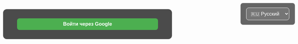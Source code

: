 <!DOCTYPE html>
<html lang="ru">
<head>
  <meta charset="UTF-8" />
  <title>Grow a Garden | Заявки</title>
  <style>
    body {
      margin: 0;
      font-family: Arial, sans-serif;
      background: url('https://insider-gaming.com/wp-content/uploads/2025/05/grow-a-garden-update.png') no-repeat center center fixed;
      background-size: cover;
      color: white;
      text-align: center;
      min-height: 100vh;
      display: flex;
      flex-direction: column;
      align-items: center;
      padding: 10px;
    }
    .overlay {
      background: rgba(0, 0, 0, 0.7);
      padding: 20px;
      margin: 20px auto 10px;
      border-radius: 12px;
      max-width: 700px;
      width: 100%;
    }
    section {
      background-color: rgba(0, 0, 0, 0.75);
      padding: 20px;
      margin: 10px auto;
      max-width: 600px;
      border-radius: 15px;
      width: 100%;
    }
    input, button, select {
      width: 90%;
      padding: 10px;
      margin: 10px 0;
      border-radius: 8px;
      border: none;
      font-size: 16px;
    }
    button {
      background-color: #4caf50;
      color: white;
      cursor: pointer;
      font-weight: bold;
      transition: transform 0.2s ease;
    }
    button:hover {
      background-color: #3e8e41;
      transform: scale(1.05);
    }
    button:active {
      transform: scale(1.1);
    }
    .entry {
      background-color: rgba(255, 255, 255, 0.1);
      padding: 10px;
      border-radius: 10px;
      margin-top: 15px;
      text-align: left;
      white-space: pre-line;
      max-height: 200px;
      overflow-y: auto;
    }
    .lang-switch {
      position: fixed;
      top: 10px;
      right: 10px;
      background: rgba(0,0,0,0.6);
      border-radius: 8px;
      padding: 5px 10px;
      z-index: 999;
    }
    select {
      background: rgba(255,255,255,0.1);
      color: white;
      border: 1px solid white;
    }
    select option {
      background: black;
      color: white;
    }
    #auth-section {
      margin-bottom: 20px;
    }
    #balance {
      font-weight: bold;
      margin-top: 10px;
      color: #4caf50;
    }
    #logout-btn {
      background-color: #f44336;
      margin-top: 5px;
      width: auto;
      padding: 5px 15px;
    }
  </style>
</head>
<body>

  <div class="lang-switch">
    <select id="lang-select">
      <option value="ru">🇷🇺 Русский</option>
      <option value="uk">🇺🇦 Українська</option>
      <option value="en">🇬🇧 English</option>
    </select>
  </div>

  <div id="auth-section" class="overlay">
    <div id="user-info" style="display:none;">
      <div id="user-email"></div>
      <div id="balance">Баланс: <span id="user-balance">0</span></div>
      <button id="logout-btn">Выйти</button>
    </div>
    <div id="login-section">
      <button id="google-signin-btn">Войти через Google</button>
    </div>
  </div>

  <div class="overlay" id="welcome-section" style="display:none;">
    <h1 id="welcome-title">🌱 Добро пожаловать на сайт Grow a Garden Shop! 🌻</h1>
    <p id="welcome-desc">Здесь вы можете подать заявки на покупку, продажу и обмен предметов из игры Grow a Garden Shop.</p>
  </div>

  <section id="buy-section" style="display:none;">
    <h2 id="title-buy">📥 Купить</h2>
    <form id="form-buy">
      <input type="text" placeholder="Что вы хотите купить?" required />
      <input type="text" placeholder="Ваш ник в Roblox" required />
      <input type="text" placeholder="Контакт (пожалуйста пишите в начале DS, TG и т. п.)" />
      <button type="submit" id="btn-buy">Отправить</button>
    </form>
    <div class="entry" id="entries-buy"></div>
  </section>

  <section id="sell-section" style="display:none;">
    <h2 id="title-sell">📤 Продать</h2>
    <form id="form-sell">
      <input type="text" placeholder="Что вы продаёте?" required />
      <input type="text" placeholder="Цена (необязательно)" />
      <input type="text" placeholder="Ваш ник в Roblox" required />
      <input type="text" placeholder="Контакт (пожалуйста пишите в начале DS, TG и т. п.)" />
      <button type="submit" id="btn-sell">Отправить</button>
    </form>
    <div class="entry" id="entries-sell"></div>
  </section>

  <section id="trade-section" style="display:none;">
    <h2 id="title-trade">🔁 Обмен</h2>
    <form id="form-trade">
      <input type="text" placeholder="Что вы отдаёте?" required />
      <input type="text" placeholder="Что хотите взамен?" required />
      <input type="text" placeholder="Ваш ник в Roblox" required />
      <input type="text" placeholder="Контакт (пожалуйста пишите в начале DS, TG и т. п.)" />
      <button type="submit" id="btn-trade">Отправить</button>
    </form>
    <div class="entry" id="entries-trade"></div>
  </section>

  <!-- Firebase -->
  <script src="https://www.gstatic.com/firebasejs/9.22.1/firebase-app-compat.js"></script>
  <script src="https://www.gstatic.com/firebasejs/9.22.1/firebase-auth-compat.js"></script>
  <script src="https://www.gstatic.com/firebasejs/9.22.1/firebase-database-compat.js"></script>

  <script>
    // --- Переключение языков ---
    const translations = {
      ru: {
        welcomeTitle: "🌱 Добро пожаловать на сайт Grow a Garden! 🌻",
        welcomeDesc: "Здесь вы можете подать заявки на покупку, продажу и обмен предметов из игры Grow a Garden.",
        buyTitle: "📥 Купить",
        sellTitle: "📤 Продать",
        tradeTitle: "🔁 Обмен",
        placeholders: {
          buy: ["Что вы хотите купить?", "Ваш ник в Roblox", "Контакт (пожалуйста пишите в начале DS, TG и т. п.)"],
          sell: ["Что вы продаёте?", "Цена (необязательно)", "Ваш ник в Roblox", "Контакт (пожалуйста пишите в начале DS, TG и т. п.)"],
          trade: ["Что вы отдаёте?", "Что хотите взамен?", "Ваш ник в Roblox", "Контакт (пожалуйста пишите в начале DS, TG и т. п.)"],
        },
        sendBtn: "Отправить",
        logoutBtn: "Выйти",
        loginGoogleBtn: "Войти через Google",
        balanceText: "Баланс",
      },
      uk: {
        welcomeTitle: "🌱 Ласкаво просимо на сайт Grow a Garden! 🌻",
        welcomeDesc: "Тут ви можете подати заявки на купівлю, продаж і обмін предметів із гри Grow a Garden.",
        buyTitle: "📥 Купити",
        sellTitle: "📤 Продати",
        tradeTitle: "🔁 Обмін",
        placeholders: {
          buy: ["Що ви хочете купити?", "Ваш нік в Roblox", "Контакт (Будь ласка, напишіть на початку DS, TG тощо)"],
          sell: ["Що ви продаєте?", "Ціна (необов'язково)", "Ваш нік в Roblox", "Контакт (Будь ласка, напишіть на початку DS, TG тощо)"],
          trade: ["Що ви віддаєте?", "Що хочете натомість?", "Ваш нік в Roblox", "Контакт (Будь ласка, напишіть на початку DS, TG тощо)"],
        },
        sendBtn: "Відправити",
        logoutBtn: "Вийти",
        loginGoogleBtn: "Увійти через Google",
        balanceText: "Баланс",
      },
      en: {
        welcomeTitle: "🌱 Welcome to the Grow a Garden website! 🌻",
        welcomeDesc: "Here you can submit requests to buy, sell, and trade items from the Grow a Garden game.",
        buyTitle: "📥 Buy",
        sellTitle: "📤 Sell",
        tradeTitle: "🔁 Trade",
        placeholders: {
          buy: ["What do you want to buy?", "Your Roblox nickname", "Contact (Please write at the beginning of DS, TG etc.)"],
          sell: ["What do you want to sell?", "Price (optional)", "Your Roblox nickname", "Contact (Please write at the beginning of DS, TG etc.)"],
          trade: ["What are you giving?", "What do you want in return?", "Your Roblox nickname", "Contact (Please write at the beginning of DS, TG etc.)"],
        },
        sendBtn: "Send",
        logoutBtn: "Logout",
        loginGoogleBtn: "Sign in with Google",
        balanceText: "Balance",
      }
    };
    let currentLang = "ru";

    function updateTexts() {
      const t = translations[currentLang];

      document.getElementById("welcome-title").innerText = t.welcomeTitle;
      document.getElementById("welcome-desc").innerText = t.welcomeDesc;

      document.getElementById("title-buy").innerText = t.buyTitle;
      document.getElementById("title-sell").innerText = t.sellTitle;
      document.getElementById("title-trade").innerText = t.tradeTitle;

      // placeholders
      const formBuyInputs = document.querySelectorAll("#form-buy input");
      t.placeholders.buy.forEach((ph, i) => {
        if(formBuyInputs[i]) formBuyInputs[i].placeholder = ph;
      });

      const formSellInputs = document.querySelectorAll("#form-sell input");
      t.placeholders.sell.forEach((ph, i) => {
        if(formSellInputs[i]) formSellInputs[i].placeholder = ph;
      });

      const formTradeInputs = document.querySelectorAll("#form-trade input");
      t.placeholders.trade.forEach((ph, i) => {
        if(formTradeInputs[i]) formTradeInputs[i].placeholder = ph;
      });

      // buttons
      document.getElementById("btn-buy").innerText = t.sendBtn;
      document.getElementById("btn-sell").innerText = t.sendBtn;
      document.getElementById("btn-trade").innerText = t.sendBtn;

      document.getElementById("logout-btn").innerText = t.logoutBtn;
      document.getElementById("google-signin-btn").innerText = t.loginGoogleBtn;

      document.getElementById("balance").childNodes[0].nodeValue = t.balanceText + ": ";
    }

    document.getElementById("lang-select").addEventListener("change", e => {
      currentLang = e.target.value;
      updateTexts();
    });

    // --- Firebase ---
    const firebaseConfig = {
      apiKey: "AIzaSyCohztyLEbSq2HH4IiMfjnb_UMB2-zwoyw",
      authDomain: "gag-4a6bd.firebaseapp.com",
      databaseURL: "https://gag-4a6bd-default-rtdb.europe-west1.firebasedatabase.app",
      projectId: "gag-4a6bd",
      storageBucket: "gag-4a6bd.firebasestorage.app",
      messagingSenderId: "355235183308",
      appId: "1:355235183308:web:a9b50b7e31e2a276502069"
    };
    firebase.initializeApp(firebaseConfig);

    const auth = firebase.auth();
    const db = firebase.database();

    // Discord Webhook URL
    const discordWebhook = "https://discord.com/api/webhooks/1389234189504745675/kUOWAgPGTDDVmsuRdFMpp28aX8t8-ow7HNcumMAsYnMuJYOQFyEEtBRGag0iIZDXndDB";

    // --- Авторизация ---
    const userInfo = document.getElementById("user-info");
    const loginSection = document.getElementById("login-section");
    const userEmail = document.getElementById("user-email");
    const userBalanceEl = document.getElementById("user-balance");
    const logoutBtn = document.getElementById("logout-btn");
    const welcomeSection = document.getElementById("welcome-section");

    const buySection = document.getElementById("buy-section");
    const sellSection = document.getElementById("sell-section");
    const tradeSection = document.getElementById("trade-section");

    function showAppForUser(user) {
      userEmail.textContent = `Пользователь: ${user.email}`;
      userInfo.style.display = "block";
      loginSection.style.display = "none";
      welcomeSection.style.display = "block";
      buySection.style.display = "block";
      sellSection.style.display = "block";
      tradeSection.style.display = "block";
      loadUserBalance(user.uid);
    }

    function hideApp() {
      userInfo.style.display = "none";
      loginSection.style.display = "block";
      welcomeSection.style.display = "none";
      buySection.style.display = "none";
      sellSection.style.display = "none";
      tradeSection.style.display = "none";
    }

    // Загрузка баланса из БД или установка 0
    function loadUserBalance(uid) {
      const balanceRef = db.ref('users/' + uid + '/balance');
      balanceRef.once('value').then(snapshot => {
        if(snapshot.exists()) {
          userBalanceEl.textContent = snapshot.val();
        } else {
          balanceRef.set(0);
          userBalanceEl.textContent = '0';
        }
      });
    }

    // Обработчик входа через Google
    document.getElementById("google-signin-btn").addEventListener("click", () => {
      const provider = new firebase.auth.GoogleAuthProvider();
      auth.signInWithPopup(provider).catch(err => alert("Ошибка входа: " + err.message));
    });

    // Обработчик выхода
    logoutBtn.addEventListener("click", () => {
      auth.signOut();
    });

    // Отслеживание состояния авторизации
    auth.onAuthStateChanged(user => {
      if(user) {
        showAppForUser(user);
      } else {
        hideApp();
      }
      updateTexts();
    });

    // Добавление заявки + отправка в Discord
    function addEntry(type, data) {
      const newRef = db.ref(type).push();
      newRef.set(data);

      let discordMessage = `📝 Заявка: ${type.toUpperCase()}\n`;
      for (const key in data) {
        discordMessage += `**${key}**: ${data[key]}\n`;
      }

      fetch(discordWebhook, {
        method: "POST",
        headers: { "Content-Type": "application/json" },
        body: JSON.stringify({ content: discordMessage }),
      });
    }

    // Прослушка заявок и отображение
    function listenEntries(type, containerId) {
      const container = document.getElementById(containerId);
      const ref = db.ref(type);
      ref.on('value', (snapshot) => {
        const val = snapshot.val();
        container.innerHTML = '';
        if (val) {
          Object.values(val).forEach(entry => {
            let text = '';
            for (const key in entry) {
              text += `${key}: ${entry[key]}\n`;
            }
            const div = document.createElement('div');
            div.style.border = '1px solid #4caf50';
            div.style.marginBottom = '10px';
            div.style.padding = '8px';
            div.style.borderRadius = '6px';
            div.style.backgroundColor = 'rgba(76, 175, 80, 0.1)';
            div.textContent = text;
            container.appendChild(div);
          });
        } else {
          container.textContent = {
            ru: 'Заявок пока нет.',
            uk: 'Заявок поки немає.',
            en: 'No requests yet.'
          }[currentLang];
        }
      });
    }

    // Обработчики форм
    document.getElementById('form-buy').addEventListener('submit', e => {
      e.preventDefault();
      const inputs = e.target.querySelectorAll('input');
      const data = {
        item: inputs[0].value.trim(),
        nick: inputs[1].value.trim(),
        contact: inputs[2].value.trim() || '-',
        time: new Date().toLocaleString()
      };
      addEntry('buy', data);
      e.target.reset();
    });

    document.getElementById('form-sell').addEventListener('submit', e => {
      e.preventDefault();
      const inputs = e.target.querySelectorAll('input');
      const data = {
        item: inputs[0].value.trim(),
        price: inputs[1].value.trim() || '-',
        nick: inputs[2].value.trim(),
        contact: inputs[3].value.trim
